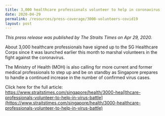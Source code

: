 ```yaml
---
title: 3,000 healthcare professionals volunteer to help in coronavirus battle
date: 2020-04-29
permalink: /resources/press-coverage/3000-volunteers-covid19
layout: post
---
```

*This press release was published by The Straits Times on Apr 29, 2020.*

About 3,000 healthcare professionals have signed up to the SG Healthcare Corps since it was launched earlier this month to marshal volunteers in the fight against the coronavirus.

The Ministry of Health (MOH) is also calling for more current and former medical professionals to step up and be on standby as Singapore prepares to handle a continued increase in the number of confirmed virus cases.

Click here for the full article: https://www.straitstimes.com/singapore/health/3000-hea[lthcare-professionals-volunteer-to-help-in-virus-battle](https://www.straitstimes.com/singapore/health/3000-healthcare-professionals-volunteer-to-help-in-virus-battle)